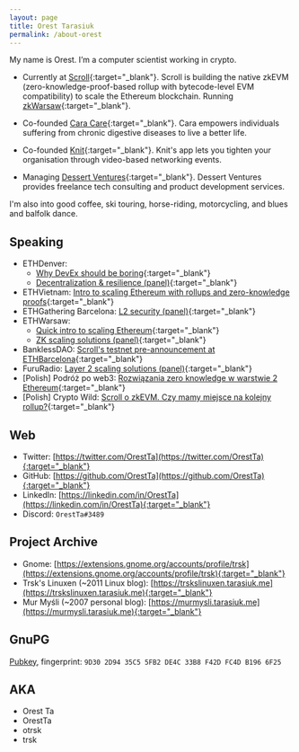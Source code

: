 ```yaml
---
layout: page
title: Orest Tarasiuk
permalink: /about-orest
---
```


My name is Orest. I’m a computer scientist working in crypto. 

- Currently at [Scroll](https://scroll.io){:target="_blank"}. Scroll is building the native zkEVM (zero-knowledge-proof-based rollup with bytecode-level EVM compatibility) to scale the Ethereum blockchain. Running [zkWarsaw](https://www.zkwarsaw.dev/){:target="_blank"}.

- Co-founded [Cara Care](https://cara.care){:target="_blank"}. Cara empowers individuals suffering from chronic digestive diseases to live a better life.

- Co-founded [Knit](https://knitvideo.com/?ref=tarasiuk.me/about-orest){:target="_blank"}. Knit's app lets you tighten your organisation through video-based networking events.

- Managing [Dessert Ventures](https://dessertventures.com/?ref=tarasiuk.me/about-orest){:target="_blank"}. Dessert Ventures provides freelance tech consulting and product development services.

I'm also into good coffee, ski touring, horse-riding, motorcycling, and blues and balfolk dance.


## Speaking

- ETHDenver: 
  - [Why DevEx should be boring](https://www.youtube.com/watch?v=KSaKmYHH_9o){:target="_blank"}
  - [Decentralization & resilience (panel)](https://www.youtube.com/watch?v=r9nB_RaPDpA){:target="_blank"}
- ETHVietnam: [Intro to scaling Ethereum with rollups and zero-knowledge proofs](https://youtu.be/hxnVGWPv7Hg?t=1951){:target="_blank"}
- ETHGathering Barcelona: [L2 security (panel)](https://www.youtube.com/watch?v=tR6avMeIMhw){:target="_blank"}
- ETHWarsaw: 
  - [Quick intro to scaling Ethereum](https://www.youtube.com/watch?v=B9SGnCTZud0&t=23246s){:target="_blank"}
  - [ZK scaling solutions (panel)](https://twitter.com/ETHWarsaw/status/1564246753653710849){:target="_blank"}
- BanklessDAO: [Scroll's testnet pre-announcement at ETHBarcelona](https://twitter.com/banklessDAO/status/1559230832598032384){:target="_blank"}
- FuruRadio: [Layer 2 scaling solutions (panel)](https://twitter.com/furucombo/status/1558017306655326208){:target="_blank"}
- [Polish] Podróż po web3: [Rozwiązania zero knowledge w warstwie 2 Ethereum](https://youtu.be/1GT5TfEMhAk){:target="_blank"}
- [Polish] Crypto Wild: [Scroll o zkEVM. Czy mamy miejsce na kolejny rollup?](https://www.youtube.com/watch?v=y3HMl2Oq5ao){:target="_blank"}


## Web

- Twitter: [https://twitter.com/OrestTa](https://twitter.com/OrestTa){:target="_blank"}
- GitHub: [https://github.com/OrestTa](https://github.com/OrestTa){:target="_blank"}
- LinkedIn: [https://linkedin.com/in/OrestTa](https://linkedin.com/in/OrestTa){:target="_blank"}
- Discord: `OrestTa#3489`


## Project Archive

- Gnome: [https://extensions.gnome.org/accounts/profile/trsk](https://extensions.gnome.org/accounts/profile/trsk){:target="_blank"}
- Trsk's Linuxen (~2011 Linux blog): [https://trskslinuxen.tarasiuk.me](https://trskslinuxen.tarasiuk.me){:target="_blank"}
- Mur Myśli (~2007 personal blog): [https://murmysli.tarasiuk.me](https://murmysli.tarasiuk.me){:target="_blank"}


## GnuPG

[Pubkey](/pubkey-orest.asc), fingerprint: `9D30 2D94 35C5 5FB2 DE4C 33B8 F42D FC4D B196 6F25`


## AKA

- Orest Ta
- OrestTa
- otrsk
- trsk

